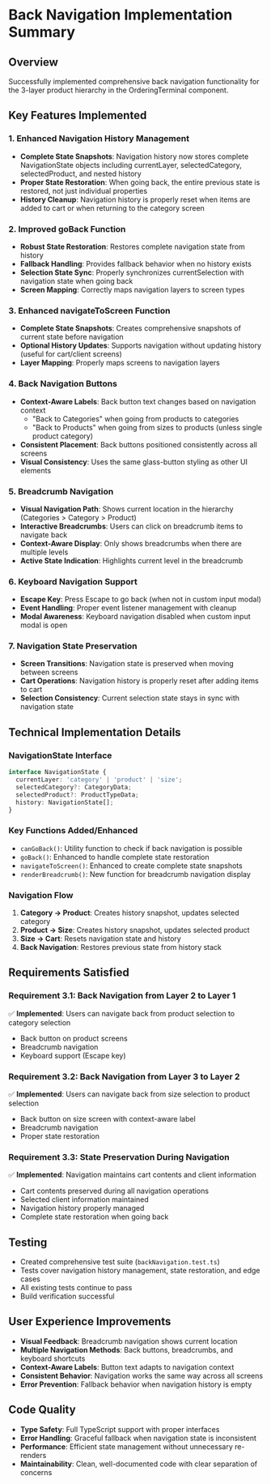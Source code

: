 # Back Navigation Implementation Summary

## Overview
Successfully implemented comprehensive back navigation functionality for the 3-layer product hierarchy in the OrderingTerminal component.

## Key Features Implemented

### 1. Enhanced Navigation History Management
- **Complete State Snapshots**: Navigation history now stores complete NavigationState objects including currentLayer, selectedCategory, selectedProduct, and nested history
- **Proper State Restoration**: When going back, the entire previous state is restored, not just individual properties
- **History Cleanup**: Navigation history is properly reset when items are added to cart or when returning to the category screen

### 2. Improved goBack Function
- **Robust State Restoration**: Restores complete navigation state from history
- **Fallback Handling**: Provides fallback behavior when no history exists
- **Selection State Sync**: Properly synchronizes currentSelection with navigation state when going back
- **Screen Mapping**: Correctly maps navigation layers to screen types

### 3. Enhanced navigateToScreen Function
- **Complete State Snapshots**: Creates comprehensive snapshots of current state before navigation
- **Optional History Updates**: Supports navigation without updating history (useful for cart/client screens)
- **Layer Mapping**: Properly maps screens to navigation layers

### 4. Back Navigation Buttons
- **Context-Aware Labels**: Back button text changes based on navigation context
  - "Back to Categories" when going from products to categories
  - "Back to Products" when going from sizes to products (unless single product category)
- **Consistent Placement**: Back buttons positioned consistently across all screens
- **Visual Consistency**: Uses the same glass-button styling as other UI elements

### 5. Breadcrumb Navigation
- **Visual Navigation Path**: Shows current location in the hierarchy (Categories > Category > Product)
- **Interactive Breadcrumbs**: Users can click on breadcrumb items to navigate back
- **Context-Aware Display**: Only shows breadcrumbs when there are multiple levels
- **Active State Indication**: Highlights current level in the breadcrumb

### 6. Keyboard Navigation Support
- **Escape Key**: Press Escape to go back (when not in custom input modal)
- **Event Handling**: Proper event listener management with cleanup
- **Modal Awareness**: Keyboard navigation disabled when custom input modal is open

### 7. Navigation State Preservation
- **Screen Transitions**: Navigation state is preserved when moving between screens
- **Cart Operations**: Navigation history is properly reset after adding items to cart
- **Selection Consistency**: Current selection state stays in sync with navigation state

## Technical Implementation Details

### NavigationState Interface
```typescript
interface NavigationState {
  currentLayer: 'category' | 'product' | 'size';
  selectedCategory?: CategoryData;
  selectedProduct?: ProductTypeData;
  history: NavigationState[];
}
```

### Key Functions Added/Enhanced
- `canGoBack()`: Utility function to check if back navigation is possible
- `goBack()`: Enhanced to handle complete state restoration
- `navigateToScreen()`: Enhanced to create complete state snapshots
- `renderBreadcrumb()`: New function for breadcrumb navigation display

### Navigation Flow
1. **Category → Product**: Creates history snapshot, updates selected category
2. **Product → Size**: Creates history snapshot, updates selected product
3. **Size → Cart**: Resets navigation state and history
4. **Back Navigation**: Restores previous state from history stack

## Requirements Satisfied

### Requirement 3.1: Back Navigation from Layer 2 to Layer 1
✅ **Implemented**: Users can navigate back from product selection to category selection
- Back button on product screens
- Breadcrumb navigation
- Keyboard support (Escape key)

### Requirement 3.2: Back Navigation from Layer 3 to Layer 2
✅ **Implemented**: Users can navigate back from size selection to product selection
- Back button on size screen with context-aware label
- Breadcrumb navigation
- Proper state restoration

### Requirement 3.3: State Preservation During Navigation
✅ **Implemented**: Navigation maintains cart contents and client information
- Cart contents preserved during all navigation operations
- Selected client information maintained
- Navigation history properly managed
- Complete state restoration when going back

## Testing
- Created comprehensive test suite (`backNavigation.test.ts`)
- Tests cover navigation history management, state restoration, and edge cases
- All existing tests continue to pass
- Build verification successful

## User Experience Improvements
- **Visual Feedback**: Breadcrumb navigation shows current location
- **Multiple Navigation Methods**: Back buttons, breadcrumbs, and keyboard shortcuts
- **Context-Aware Labels**: Button text adapts to navigation context
- **Consistent Behavior**: Navigation works the same way across all screens
- **Error Prevention**: Fallback behavior when navigation history is empty

## Code Quality
- **Type Safety**: Full TypeScript support with proper interfaces
- **Error Handling**: Graceful fallback when navigation state is inconsistent
- **Performance**: Efficient state management without unnecessary re-renders
- **Maintainability**: Clean, well-documented code with clear separation of concerns